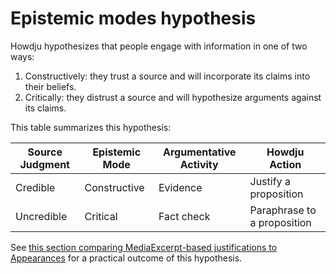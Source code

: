 # Epistemic modes hypothesis

Howdju hypothesizes that people engage with information in one of two ways:

1. Constructively: they trust a source and will incorporate its claims into
   their beliefs.
2. Critically: they distrust a source and will hypothesize arguments against its
   claims.

This table summarizes this hypothesis:

| Source Judgment | Epistemic Mode | Argumentative Activity | Howdju Action               |
| --------------- | -------------- | ---------------------- | --------------------------- |
| Credible        | Constructive   | Evidence               | Justify a proposition       |
| Uncredible      | Critical       | Fact check             | Paraphrase to a proposition |

See [this section comparing MediaExcerpt-based justifications to
Appearances](/concepts/justifications#mediaexcerpt-based-justifications-vs-appearances)
for a practical outcome of this hypothesis.
